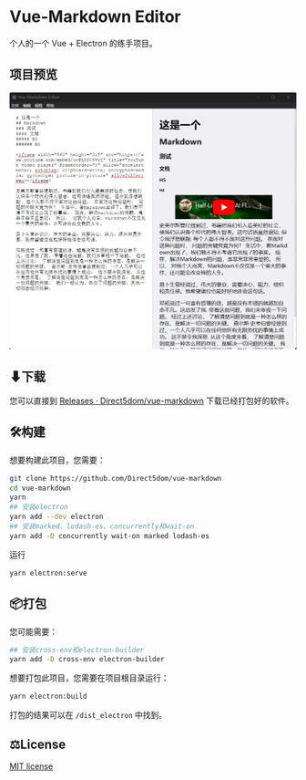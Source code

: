 # Vue-Markdown Editor

个人的一个 Vue + Electron 的练手项目。

## 项目预览

![img](./README/2022-08-24-160431.png)

## ⬇下载

您可以直接到 [Releases · Direct5dom/vue-markdown](https://github.com/Direct5dom/vue-markdown/releases) 下载已经打包好的软件。

## 🛠️构建

想要构建此项目，您需要：

```sh
git clone https://github.com/Direct5dom/vue-markdown
cd vue-markdown
yarn
## 安装electron
yarn add --dev electron
## 安装marked、lodash-es、concurrently和wait-on
yarn add -D concurrently wait-on marked lodash-es
```

运行

```sh
yarn electron:serve
```

## 📦︎打包

您可能需要：

```sh
## 安装cross-env和electron-builder
yarn add -D cross-env electron-builder
```

想要打包此项目，您需要在项目根目录运行：

```sh
yarn electron:build
```

打包的结果可以在 `/dist_electron` 中找到。

## ⚖️License

[MIT license](./LICENSE)